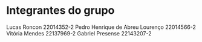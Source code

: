 # Integrantes do grupo

Lucas Roncon 22014352-2
Pedro Henrique de Abreu Lourenço 22014566-2
Vitória Mendes 22137969-2
Gabriel Presense 22143207-2
